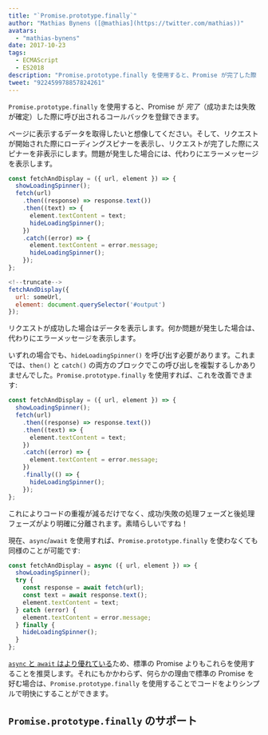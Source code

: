 ```yaml
---
title: "`Promise.prototype.finally`"
author: "Mathias Bynens ([@mathias](https://twitter.com/mathias))"
avatars:
  - "mathias-bynens"
date: 2017-10-23
tags:
  - ECMAScript
  - ES2018
description: "Promise.prototype.finally を使用すると、Promise が完了した際（成功または失敗が確定した場合）に呼び出されるコールバックを登録できます。"
tweet: "922459978857824261"
---
```

`Promise.prototype.finally` を使用すると、Promise が _完了_（成功または失敗が確定）した際に呼び出されるコールバックを登録できます。

ページに表示するデータを取得したいと想像してください。そして、リクエストが開始された際にローディングスピナーを表示し、リクエストが完了した際にスピナーを非表示にします。問題が発生した場合には、代わりにエラーメッセージを表示します。

```js
const fetchAndDisplay = ({ url, element }) => {
  showLoadingSpinner();
  fetch(url)
    .then((response) => response.text())
    .then((text) => {
      element.textContent = text;
      hideLoadingSpinner();
    })
    .catch((error) => {
      element.textContent = error.message;
      hideLoadingSpinner();
    });
};

<!--truncate-->
fetchAndDisplay({
  url: someUrl,
  element: document.querySelector('#output')
});
```

リクエストが成功した場合はデータを表示します。何か問題が発生した場合は、代わりにエラーメッセージを表示します。

いずれの場合でも、`hideLoadingSpinner()` を呼び出す必要があります。これまでは、`then()` と `catch()` の両方のブロックでこの呼び出しを複製するしかありませんでした。`Promise.prototype.finally` を使用すれば、これを改善できます:

```js
const fetchAndDisplay = ({ url, element }) => {
  showLoadingSpinner();
  fetch(url)
    .then((response) => response.text())
    .then((text) => {
      element.textContent = text;
    })
    .catch((error) => {
      element.textContent = error.message;
    })
    .finally(() => {
      hideLoadingSpinner();
    });
};
```

これによりコードの重複が減るだけでなく、成功/失敗の処理フェーズと後処理フェーズがより明確に分離されます。素晴らしいですね！

現在、`async`/`await` を使用すれば、`Promise.prototype.finally` を使わなくても同様のことが可能です:

```js
const fetchAndDisplay = async ({ url, element }) => {
  showLoadingSpinner();
  try {
    const response = await fetch(url);
    const text = await response.text();
    element.textContent = text;
  } catch (error) {
    element.textContent = error.message;
  } finally {
    hideLoadingSpinner();
  }
};
```

[`async` と `await` はより優れている](https://mathiasbynens.be/notes/async-stack-traces)ため、標準の Promise よりもこれらを使用することを推奨します。それにもかかわらず、何らかの理由で標準の Promise を好む場合は、`Promise.prototype.finally` を使用することでコードをよりシンプルで明快にすることができます。

## `Promise.prototype.finally` のサポート

<feature-support chrome="63 /blog/v8-release-63"
                 firefox="58"
                 safari="11.1"
                 nodejs="10"
                 babel="yes https://github.com/zloirock/core-js#ecmascript-promise"></feature-support>
